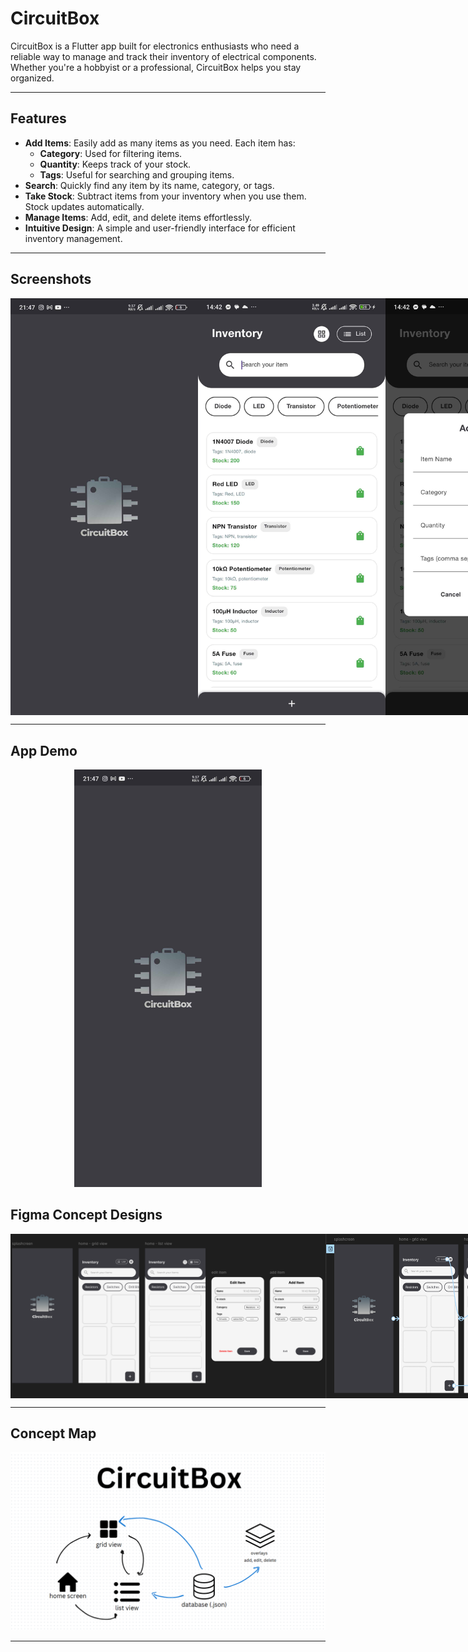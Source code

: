# CircuitBox

CircuitBox is a Flutter app built for electronics enthusiasts who need a reliable way to manage and track their inventory of electrical components. Whether you're a hobbyist or a professional, CircuitBox helps you stay organized.

---

## Features

- **Add Items**: Easily add as many items as you need. Each item has:
  - **Category**: Used for filtering items.
  - **Quantity**: Keeps track of your stock.
  - **Tags**: Useful for searching and grouping items.
- **Search**: Quickly find any item by its name, category, or tags.
- **Take Stock**: Subtract items from your inventory when you use them. Stock updates automatically.
- **Manage Items**: Add, edit, and delete items effortlessly.
- **Intuitive Design**: A simple and user-friendly interface for efficient inventory management.

---

## Screenshots

<div style="display: flex; justify-content: space-around;">
  <img src="assets/splash-screen.jpg" alt="Splash Screen" width="300">
  <img src="assets/home-listv.jpg" alt="Home List View" width="300">
  <img src="assets/add-item.jpg" alt="Add Item Overlay" width="300">
  <img src="assets/search-item.jpg" alt="Search Item Overlay" width="300">
  <img src="assets/take-item.jpg" alt="Take Item Overlay" width="300">
  <img src="assets/filters.jpg" alt="Filters" width="300">
</div>

---
## App Demo

<div style="text-align: center;">
  <a href="https://youtube.com/shorts/UsvkAOrrt8M?feature=share" target="_blank">
    <img src="assets/splash-screen.jpg" alt="Video Demo" width="300">
  </a>
</div>

## Figma Concept Designs

<div style="display: flex; justify-content: space-around;">
  <img src="assets/figma-design.png" alt="Figma Overall Concept">
  <img src="assets/figma-wireframe.png" alt="Wireframe">
</div>

---

## Concept Map

<div style="text-align: center;">
  <img src="assets/concept-map.png" alt="Concept Map">
</div>

---
